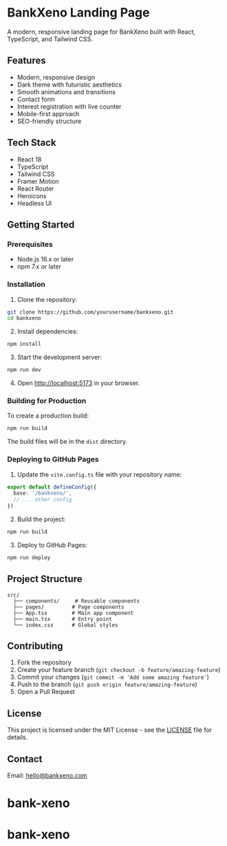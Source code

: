 # BankXeno Landing Page

A modern, responsive landing page for BankXeno built with React, TypeScript, and Tailwind CSS.

## Features

- Modern, responsive design
- Dark theme with futuristic aesthetics
- Smooth animations and transitions
- Contact form
- Interest registration with live counter
- Mobile-first approach
- SEO-friendly structure

## Tech Stack

- React 18
- TypeScript
- Tailwind CSS
- Framer Motion
- React Router
- Heroicons
- Headless UI

## Getting Started

### Prerequisites

- Node.js 16.x or later
- npm 7.x or later

### Installation

1. Clone the repository:
```bash
git clone https://github.com/yourusername/bankxeno.git
cd bankxeno
```

2. Install dependencies:
```bash
npm install
```

3. Start the development server:
```bash
npm run dev
```

4. Open [http://localhost:5173](http://localhost:5173) in your browser.

### Building for Production

To create a production build:

```bash
npm run build
```

The build files will be in the `dist` directory.

### Deploying to GitHub Pages

1. Update the `vite.config.ts` file with your repository name:
```typescript
export default defineConfig({
  base: '/bankxeno/',
  // ... other config
})
```

2. Build the project:
```bash
npm run build
```

3. Deploy to GitHub Pages:
```bash
npm run deploy
```

## Project Structure

```
src/
  ├── components/     # Reusable components
  ├── pages/         # Page components
  ├── App.tsx        # Main app component
  ├── main.tsx       # Entry point
  └── index.css      # Global styles
```

## Contributing

1. Fork the repository
2. Create your feature branch (`git checkout -b feature/amazing-feature`)
3. Commit your changes (`git commit -m 'Add some amazing feature'`)
4. Push to the branch (`git push origin feature/amazing-feature`)
5. Open a Pull Request

## License

This project is licensed under the MIT License - see the [LICENSE](LICENSE) file for details.

## Contact

Email: hello@bankxeno.com
# bank-xeno
# bank-xeno
